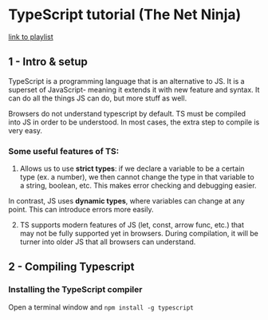 # TypeScript tutorial (The Net Ninja)

[link to playlist](https://www.youtube.com/watch?v=2pZmKW9-I_k&list=PL4cUxeGkcC9gUgr39Q_yD6v-bSyMwKPUI)

## 1 - Intro & setup

TypeScript is a programming language that is an alternative to JS. It is a superset of JavaScript- meaning it extends it with new feature and syntax. It can do all the things JS can do, but more stuff as well. 

Browsers do not understand typescript by default. TS must be compiled into JS in order to be understood. In most cases, the extra step to compile is very easy.

### Some useful features of TS: 

1. Allows us to use **strict types**: if we declare a variable to be a certain type (ex. a number), we then cannot change the type in that variable to a string, boolean, etc. This makes error checking and debugging easier. 

In contrast, JS uses **dynamic types**, where variables can change at any point. This can introduce errors more easily. 

2. TS supports modern features of JS (let, const, arrow func, etc.) that may not be fully supported yet in browsers. During compilation, it will be turner into older JS that all browsers can understand. 


## 2 - Compiling Typescript

### Installing the TypeScript compiler

Open a terminal window and `npm install -g typescript`




